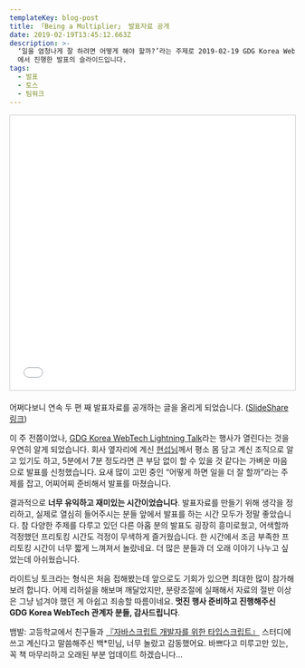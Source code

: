 ```yaml
---
templateKey: blog-post
title: 「Being a Multiplier」 발표자료 공개
date: 2019-02-19T13:45:12.663Z
description: >-
  ‘일을 엄청나게 잘 하려면 어떻게 해야 할까?’라는 주제로 2019-02-19 GDG Korea WebTech Lightning Talk
  에서 진행한 발표의 슬라이드입니다.
tags:
  - 발표
  - 토스
  - 팀워크
---
```

<iframe src="//www.slideshare.net/slideshow/embed_code/key/3QUEBeQ7n6Pll" width="595" height="485" frameborder="0" marginwidth="0" marginheight="0" scrolling="no" style="border:1px solid #CCC; border-width:1px; margin-bottom:5px; max-width: 100%;" allowfullscreen> </iframe> <div style="margin-bottom:5px"></div>

어쩌다보니 연속 두 편 째 발표자료를 공개하는 글을 올리게 되었습니다. ([SlideShare 링크](www.slideshare.net/HeejongAhn/being-a-multiplier))

이 주 전쯤이었나, [GDG Korea WebTech Lightning Talk](https://festa.io/events/202)라는 행사가 열린다는 것을 우연히 알게 되었습니다. 회사 옆자리에 계신 [현섭님](https://hyunseob.github.io/)께서 평소 몸 담고 계신 조직으로 알고 있기도 하고, 5분에서 7분 정도라면 큰 부담 없이 할 수 있을 것 같다는 가벼운 마음으로 발표를 신청했습니다. 요새 많이 고민 중인 “어떻게 하면 일을 더 잘 할까”라는 주제를 잡고, 어찌어찌 준비해서 발표를 마쳤습니다.

결과적으로 **너무 유익하고 재미있는 시간이었습니다**. 발표자료를 만들기 위해 생각을 정리하고, 실제로 열심히 들어주시는 분들 앞에서 발표를 하는 시간 모두가 정말 좋았습니다. 참 다양한 주제를 다루고 있던 다른 아홉 분의 발표도 굉장히 흥미로웠고, 어색할까 걱정했던 프리토킹 시간도 걱정이 무색하게 즐거웠습니다. 한 시간에서 조금 부족한 프리토킹 시간이 너무 짧게 느껴져서 놀랐네요. 더 많은 분들과 더 오래 이야기 나누고 싶었는데 아쉬웠습니다.

라이트닝 토크라는 형식은 처음 접해봤는데 앞으로도 기회가 있으면 최대한 많이 참가해보려 합니다. 어제 리허설을 해보며 깨달았지만, 분량조절에 실패해서 자료의 절반 이상은 그냥 넘겨야 했던 게 아쉽고 죄송할 따름이네요. **멋진 행사 준비하고 진행해주신 GDG Korea WebTech 관계자 분들, 감사드립니다**.

뱀발: 고등학교에서 친구들과 [『자바스크립트 개발자를 위한 타입스크립트』](https://ahnheejong.gitbook.io/ts-for-jsdev/) 스터디에 쓰고 계신다고 말씀해주신 백*민님, 너무 놀랐고 감동했어요. 바쁘다고 미루고만 있는, 꼭 책 마무리하고 오래된 부분 업데이트 하겠습니다…
